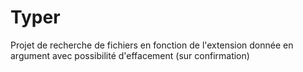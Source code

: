 # Typer
Projet de recherche de fichiers en fonction de l'extension donnée en argument avec possibilité d'effacement (sur confirmation)
